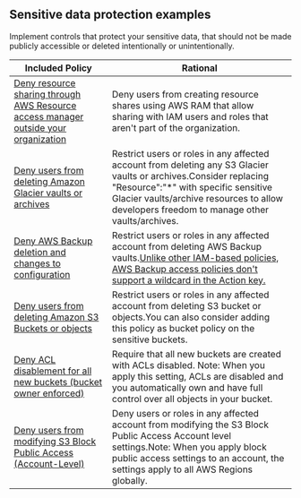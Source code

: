 ## Sensitive data protection examples

Implement controls that protect your sensitive data, that should not be made publicly accessible or deleted intentionally or unintentionally. 


| Included Policy | Rational | 
|------|-------------|
|[Deny resource sharing through AWS Resource access manager outside your organization](https://docs.aws.amazon.com/organizations/latest/userguide/orgs_manage_policies_scps_examples_ram.html#example_ram_1) | Deny users from creating resource shares using AWS RAM that allow sharing with IAM users and roles that aren't part of the organization.|
|[Deny users from deleting Amazon Glacier vaults or archives](Deny-users-from-deleting-Amazon-Glacier-vaults-or-archives.json)| Restrict users or roles in any affected account from deleting any S3 Glacier vaults or archives.Consider replacing "Resource":"*" with specific sensitive Glacier vaults/archive resources to allow developers freedom to manage other vaults/archives.|
|[Deny AWS Backup deletion and changes to configuration](Deny-AWS-Backup-deletion-and-changes-to-configuration.json) |Restrict users or roles in any affected account from deleting AWS Backup vaults.[Unlike other IAM-based policies, AWS Backup access policies don't support a wildcard in the Action key.](https://docs.aws.amazon.com/aws-backup/latest/devguide/creating-a-vault-access-policy.html)|
|[Deny users from deleting Amazon S3 Buckets or objects](Deny-users-from-deleting-Amazon-S3-Buckets-or-objects.json) |Restrict users or roles in any affected account from deleting S3 bucket or objects.You can also consider adding this policy as bucket policy on the sensitive buckets. |
| [Deny ACL disablement for all new buckets (bucket owner enforced)](https://docs.aws.amazon.com/AmazonS3/latest/userguide/ensure-object-ownership.html#object-ownership-requiring-bucket-owner-enforced) | Require that all new buckets are created with ACLs disabled. Note: When you apply this setting, ACLs are disabled and you automatically own and have full control over all objects in your bucket.|
| [Deny users from modifying S3 Block Public Access (Account-Level)](Deny-users-from-modifying-S3-Block-Public-Access.json) |Deny users or roles in any affected account from modifying the S3 Block Public Access Account level settings.Note: When you apply block public access settings to an account, the settings apply to all AWS Regions globally.|






